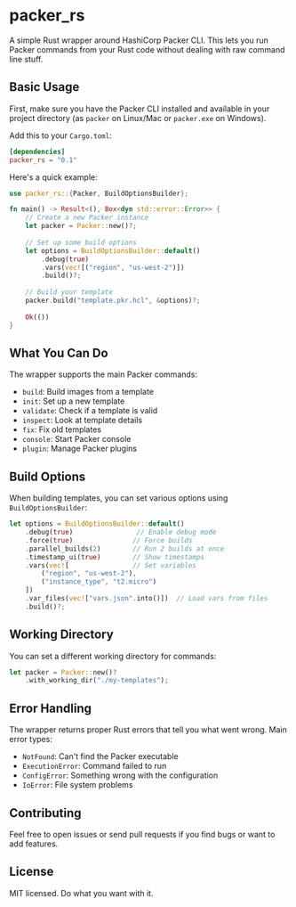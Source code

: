 # packer_rs

A simple Rust wrapper around HashiCorp Packer CLI. This lets you run Packer commands from your Rust code without dealing with raw command line stuff.

## Basic Usage

First, make sure you have the Packer CLI installed and available in your project directory (as `packer` on Linux/Mac or `packer.exe` on Windows).

Add this to your `Cargo.toml`:
```toml
[dependencies]
packer_rs = "0.1"
```

Here's a quick example:

```rust
use packer_rs::{Packer, BuildOptionsBuilder};

fn main() -> Result<(), Box<dyn std::error::Error>> {
    // Create a new Packer instance
    let packer = Packer::new()?;
    
    // Set up some build options
    let options = BuildOptionsBuilder::default()
        .debug(true)
        .vars(vec![("region", "us-west-2")])
        .build()?;
    
    // Build your template
    packer.build("template.pkr.hcl", &options)?;
    
    Ok(())
}
```

## What You Can Do

The wrapper supports the main Packer commands:

- `build`: Build images from a template
- `init`: Set up a new template
- `validate`: Check if a template is valid
- `inspect`: Look at template details
- `fix`: Fix old templates
- `console`: Start Packer console
- `plugin`: Manage Packer plugins

## Build Options

When building templates, you can set various options using `BuildOptionsBuilder`:

```rust
let options = BuildOptionsBuilder::default()
    .debug(true)                // Enable debug mode
    .force(true)               // Force builds
    .parallel_builds(2)        // Run 2 builds at once
    .timestamp_ui(true)        // Show timestamps
    .vars(vec![                // Set variables
        ("region", "us-west-2"),
        ("instance_type", "t2.micro")
    ])
    .var_files(vec!["vars.json".into()])  // Load vars from files
    .build()?;
```

## Working Directory

You can set a different working directory for commands:

```rust
let packer = Packer::new()?
    .with_working_dir("./my-templates");
```

## Error Handling

The wrapper returns proper Rust errors that tell you what went wrong. Main error types:

- `NotFound`: Can't find the Packer executable
- `ExecutionError`: Command failed to run
- `ConfigError`: Something wrong with the configuration
- `IoError`: File system problems

## Contributing

Feel free to open issues or send pull requests if you find bugs or want to add features.

## License

MIT licensed. Do what you want with it.